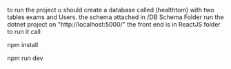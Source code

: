 to run the project u should create a database called (healthtom) with two tables exams and Users. 
the schema attached in /DB Schema Folder 
run the dotnet project on "http://localhost:5000/"
the front end is in ReactJS folder to run it call
 
 
 npm install 
 
 
 npm run dev


 